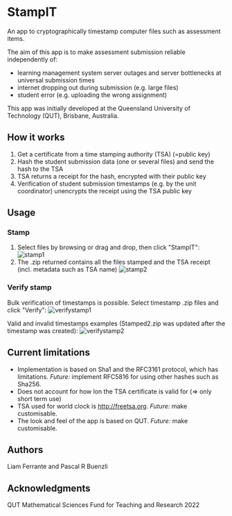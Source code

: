 # StampIT
An app to cryptographically timestamp computer files such as assessment items.

The aim of this app is to make assessment submission reliable independently of:
- learning management system server outages and server bottlenecks at universal submission times
- internet dropping out during submission (e.g. large files)
- student error (e.g. uploading the wrong assignment)

This app was initially developed at the Queensland University of Technology (QUT), Brisbane, Australia.

## How it works
1. Get a certificate from a time stamping authority (TSA) (=public key)
2. Hash the student submission data (one or several files) and send the hash to the TSA
3. TSA returns a receipt for the hash, encrypted with their public key
4. Verification of student submission timestamps (e.g. by the unit coordinator) unencrypts the receipt using the TSA public key

## Usage
### Stamp
1. Select files by browsing or drag and drop, then click "StampIT":
   ![stamp1](https://github.com/prbuen/StampIT/assets/54585460/2f771b88-ea76-4a8e-b8ea-cbe815234c58)
2. The .zip returned contains all the files stamped and the TSA receipt (incl. metadata such as TSA name)
   ![stamp2](https://github.com/prbuen/StampIT/assets/54585460/6ea29488-c3d9-4878-891b-f73bccfd959c)

### Verify stamp
Bulk verification of timestamps is possible. Select timestamp .zip files and click "Verify":
![verifystamp1](https://github.com/prbuen/StampIT/assets/54585460/c45525cf-627b-4b1c-b8c9-8e0c865e6437)

Valid and invalid timestamps examples (Stamped2.zip was updated after the timestamp was created):
![verifystamp2](https://github.com/prbuen/StampIT/assets/54585460/a109dd68-717b-433a-b725-c9afaf1b9474)

## Current limitations
- Implementation is based on Sha1 and the RFC3161 protocol, which has limitations. *Future:* implement RFC5816 for using other hashes such as Sha256.
- Does not account for how lon the TSA certificate is valid for (=> only short term use)
- TSA used for world clock is http://freetsa.org. *Future:* make customisable.
- The look and feel of the app is based on QUT. *Future:* make customisable.

## Authors
Liam Ferrante and Pascal R Buenzli

## Acknowledgments
QUT Mathematical Sciences Fund for Teaching and Research 2022
